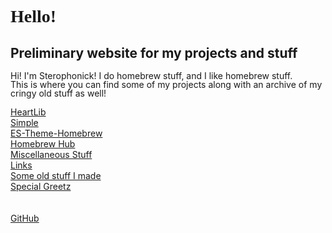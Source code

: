 <html>
    <title>Sterophonick's Own Little World</title>
    <style>
		@font-face {
			font-family: AppleKid;
			src: url('images/Apple-Kid.woff2') format('woff2'),
				url('images/Apple-Kid.woff') format('woff');
			font-weight: normal;
			font-style: normal;
		}
        p.small {
            line-height: 1;
        }
		body {
			background-image: url('images/banner.jpg');
		}
		h1 {
			font-family: AppleKid !important
			font-size: 12pt !important
		}
    </style>
    <head>
    </head>
    <body>
        <h1 style="font-family: 'AppleKid'">Hello!</h1>
        <h2>Preliminary website for my projects and stuff</h2>
        <p class="small">
            Hi! I'm Sterophonick! I do homebrew stuff, and I like homebrew stuff.<br />
            This is where you can find some of my projects along with an archive of my cringy old stuff as well!<br />
        </p>
        <a href="heartlib">HeartLib</a><br />
        <a href="simplelight">Simple</a><br />
        <a href="es-theme-homebrew">ES-Theme-Homebrew</a><br />
        <a href="homebrew-hub">Homebrew Hub</a><br />
        <a href="misc">Miscellaneous Stuff</a><br />
        <a href="sites">Links</a><br />
        <a href="archive">Some old stuff I made</a><br />
        <a href="greetz">Special Greetz</a><br />
    </body>
	<br />
	<br />
	<a href="https://github.com/Sterophonick">GitHub</a><br />
</html>